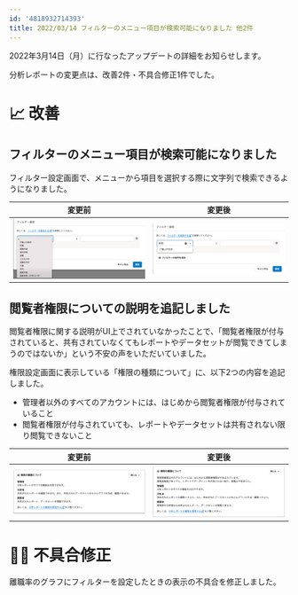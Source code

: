 ```yaml
---
id: '4818932714393'
title: 2022/03/14 フィルターのメニュー項目が検索可能になりました 他2件
---
```

2022年3月14日（月）に行なったアップデートの詳細をお知らせします。

分析レポートの変更点は、改善2件・不具合修正1件でした。

# 📈 改善

## フィルターのメニュー項目が検索可能になりました

フィルター設定画面で、メニューから項目を選択する際に文字列で検索できるようになりました。

| **変更前** | **変更後** |
| --- | --- |
| ![](./__________2022-03-14_16.15.41.png) | ![](./__________2022-03-14_16.16.14.png) |

## 閲覧者権限についての説明を追記しました

閲覧者権限に関する説明がUI上でされていなかったことで、「閲覧者権限が付与されていると、共有されていなくてもレポートやデータセットが閲覧できてしまうのではないか」という不安の声をいただいていました。

権限設定画面に表示している「権限の種類について」に、以下2つの内容を追記しました。

- 管理者以外のすべてのアカウントには、はじめから閲覧者権限が付与されていること
- 閲覧者権限が付与されていても、レポートやデータセットは共有されない限り閲覧できないこと

| **変更前** | **変更後** |
| --- | --- |
| ![](./5a14bd50-5abe-4839-9b2b-f76cbff4b85a.png) | ![](./e176469d-dbce-4753-8c6d-0de85261e0cf.png) |

# 👨‍⚕️ 不具合修正

離職率のグラフにフィルターを設定したときの表示の不具合を修正しました。
